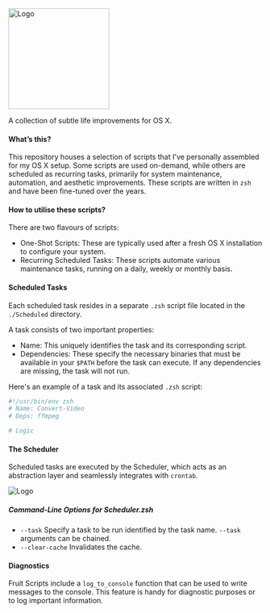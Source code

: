 <img src="../support/Support/Images/Wordmark.png?raw=true" width="200" alt="Logo" />

A collection of subtle life improvements for OS X.

#### What’s this?

This repository houses a selection of scripts that I've personally assembled for my OS X setup. Some scripts are used on-demand, while others are scheduled as recurring tasks, primarily for system maintenance, automation, and aesthetic improvements.
These scripts are written in `zsh` and have been fine-tuned over the years.

#### How to utilise these scripts?

There are two flavours of scripts:
- One-Shot Scripts: These are typically used after a fresh OS X installation to configure your system.
- Recurring Scheduled Tasks: These scripts automate various maintenance tasks, running on a daily, weekly or monthly basis.

#### Scheduled Tasks

Each scheduled task resides in a separate `.zsh` script file located in the `./Scheduled` directory.

A task consists of two important properties:
- Name: This uniquely identifies the task and its corresponding script.
- Dependencies: These specify the necessary binaries that must be available in your `$PATH` before the task can execute. If any dependencies are missing, the task will not run.

Here's an example of a task and its associated `.zsh` script:

```zsh
#!/usr/bin/env zsh
# Name: Convert-Video
# Deps: ffmpeg

# Logic
```

#### The Scheduler


Scheduled tasks are executed by the Scheduler, which acts as an abstraction layer and seamlessly integrates with `crontab`.

<img src="../support/Support/Images/Crontab Example.png?raw=true"  alt="Logo" />

##### Command-Line Options for Scheduler.zsh

- `--task` Specify a task to be run identified by the task name. `--task` arguments can be chained.
- `--clear-cache` Invalidates the cache.

#### Diagnostics

Fruit Scripts include a `log_to_console` function that can be used to write messages to the console. This feature is handy for diagnostic purposes or to log important information.
